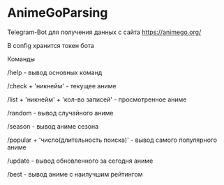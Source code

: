 # AnimeGoParsing   

Telegram-Bot для получения данных с сайта https://animego.org/  

В config хранится токен бота  

Команды  

/help - вывод основных команд  

/check + 'никнейм' - текущее аниме  

/list + 'никнейм' + 'кол-во записей' - просмотренное аниме  

/random - вывод случайного аниме  

/season - вывод аниме сезона  

/popular + 'число(длительность поиска)' - вывод самого популярного аниме  

/update - вывод обновленного за сегодня аниме  

/best - вывод аниме с наилучшим рейтингом  
